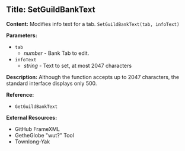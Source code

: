 ## Title: SetGuildBankText

**Content:**
Modifies info text for a tab.
`SetGuildBankText(tab, infoText)`

**Parameters:**
- `tab`
  - *number* - Bank Tab to edit.
- `infoText`
  - *string* - Text to set, at most 2047 characters

**Description:**
Although the function accepts up to 2047 characters, the standard interface displays only 500.

**Reference:**
- `GetGuildBankText`

**External Resources:**
- GitHub FrameXML
- GetheGlobe "wut?" Tool
- Townlong-Yak